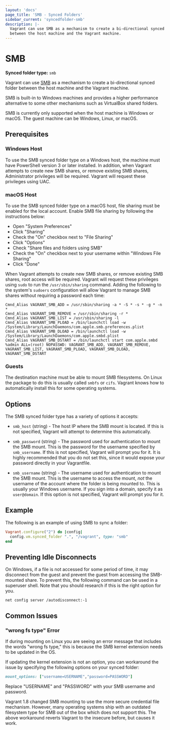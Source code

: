 ```yaml
---
layout: 'docs'
page_title: 'SMB - Synced Folders'
sidebar_current: 'syncedfolder-smb'
description: |-
  Vagrant can use SMB as a mechanism to create a bi-directional synced folder
  between the host machine and the Vagrant machine.
---
```


# SMB

**Synced folder type:** `smb`

Vagrant can use [SMB](https://en.wikipedia.org/wiki/Server_Message_Block)
as a mechanism to create a bi-directional synced folder between the host
machine and the Vagrant machine.

SMB is built-in to Windows machines and provides a higher performance
alternative to some other mechanisms such as VirtualBox shared folders.

<div class="alert alert-info">
  SMB is currently only supported when the host machine is Windows or
  macOS. The guest machine can be Windows, Linux, or macOS.
</div>

## Prerequisites

### Windows Host

To use the SMB synced folder type on a Windows host, the machine must have
PowerShell version 3 or later installed. In addition, when Vagrant attempts
to create new SMB shares, or remove existing SMB shares, Administrator
privileges will be required. Vagrant will request these privileges using UAC.

### macOS Host

To use the SMB synced folder type on a macOS host, file sharing must be enabled
for the local account. Enable SMB file sharing by following the instructions
below:

- Open "System Preferences"
- Click "Sharing"
- Check the "On" checkbox next to "File Sharing"
- Click "Options"
- Check "Share files and folders using SMB"
- Check the "On" checkbox next to your username within "Windows File Sharing"
- Click "Done"

When Vagrant attempts to create new SMB shares, or remove existing SMB shares,
root access will be required. Vagrant will request these privileges using
`sudo` to run the `/usr/sbin/sharing` command. Adding the following to
the system's `sudoers` configuration will allow Vagrant to manage SMB shares
without requiring a password each time:

```
Cmnd_Alias VAGRANT_SMB_ADD = /usr/sbin/sharing -a * -S * -s * -g * -n *
Cmnd_Alias VAGRANT_SMB_REMOVE = /usr/sbin/sharing -r *
Cmnd_Alias VAGRANT_SMB_LIST = /usr/sbin/sharing -l
Cmnd_Alias VAGRANT_SMB_PLOAD = /bin/launchctl load -w /System/Library/LaunchDaemons/com.apple.smb.preferences.plist
Cmnd_Alias VAGRANT_SMB_DLOAD = /bin/launchctl load -w /System/Library/LaunchDaemons/com.apple.smbd.plist
Cmnd_Alias VAGRANT_SMB_DSTART = /bin/launchctl start com.apple.smbd
%admin ALL=(root) NOPASSWD: VAGRANT_SMB_ADD, VAGRANT_SMB_REMOVE, VAGRANT_SMB_LIST, VAGRANT_SMB_PLOAD, VAGRANT_SMB_DLOAD, VAGRANT_SMB_DSTART
```

### Guests

The destination machine must be able to mount SMB filesystems. On Linux
the package to do this is usually called `smbfs` or `cifs`. Vagrant knows
how to automatically install this for some operating systems.

## Options

The SMB synced folder type has a variety of options it accepts:

- `smb_host` (string) - The host IP where the SMB mount is located. If this
  is not specified, Vagrant will attempt to determine this automatically.

- `smb_password` (string) - The password used for authentication to mount
  the SMB mount. This is the password for the username specified by
  `smb_username`. If this is not specified, Vagrant will prompt you for it.
  It is highly recommended that you do not set this, since it would expose
  your password directly in your Vagrantfile.

- `smb_username` (string) - The username used for authentication to mount
  the SMB mount. This is the username to access the mount, _not_ the username
  of the account where the folder is being mounted to. This is usually your
  Windows username. If you sign into a domain, specify it as `user@domain`.
  If this option is not specified, Vagrant will prompt you for it.

## Example

The following is an example of using SMB to sync a folder:

```ruby
Vagrant.configure("2") do |config|
  config.vm.synced_folder ".", "/vagrant", type: "smb"
end
```

## Preventing Idle Disconnects

On Windows, if a file is not accessed for some period of time, it may
disconnect from the guest and prevent the guest from accessing the SMB-mounted
share. To prevent this, the following command can be used in a superuser
shell. Note that you should research if this is the right option for you.

```
net config server /autodisconnect:-1
```

## Common Issues

### "wrong fs type" Error

If during mounting on Linux you are seeing an error message that includes
the words "wrong fs type," this is because the SMB kernel extension needs to
be updated in the OS.

If updating the kernel extension is not an option, you can workaround the
issue by specifying the following options on your synced folder:

```ruby
mount_options: ["username=USERNAME","password=PASSWORD"]
```

Replace "USERNAME" and "PASSWORD" with your SMB username and password.

Vagrant 1.8 changed SMB mounting to use the more secure credential file
mechanism. However, many operating systems ship with an outdated filesystem
type for SMB out of the box which does not support this. The above workaround
reverts Vagrant to the insecure before, but causes it work.
